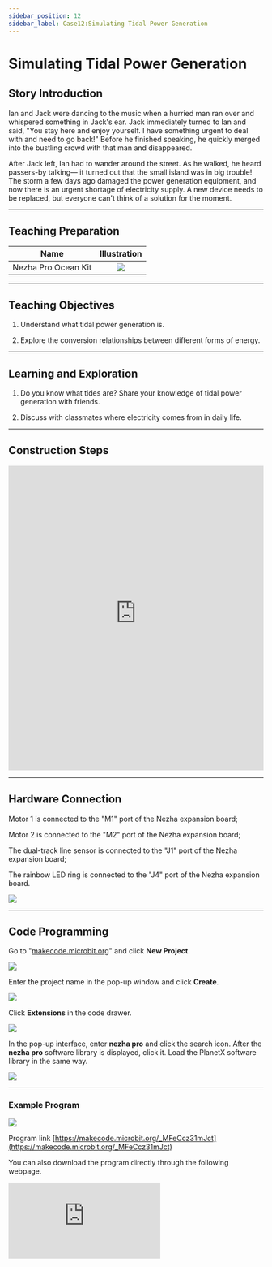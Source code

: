 ```yaml
---
sidebar_position: 12
sidebar_label: Case12:Simulating Tidal Power Generation
---
```


# Simulating Tidal Power Generation
## Story Introduction

Ian and Jack were dancing to the music when a hurried man ran over and whispered something in Jack's ear. Jack immediately turned to Ian and said, "You stay here and enjoy yourself. I have something urgent to deal with and need to go back!" Before he finished speaking, he quickly merged into the bustling crowd with that man and disappeared.

After Jack left, Ian had to wander around the street. As he walked, he heard passers-by talking— it turned out that the small island was in big trouble! The storm a few days ago damaged the power generation equipment, and now there is an urgent shortage of electricity supply. A new device needs to be replaced, but everyone can't think of a solution for the moment.

---

## Teaching Preparation

| Name | Illustration |
| :----------: | :--------------------------: |
| Nezha Pro Ocean Kit | ![](https://wiki-media-ef.oss-cn-hongkong.aliyuncs.com/docs/microbit/building-blocks/nezha-pro-ocean-kit/nezha-pro-ocean-kit-products-introduction-002.png.png) |

---
## Teaching Objectives

1. Understand what tidal power generation is.

2. Explore the conversion relationships between different forms of energy.


---
## Learning and Exploration

1. Do you know what tides are? Share your knowledge of tidal power generation with friends.

2. Discuss with classmates where electricity comes from in daily life.

---
## Construction Steps

<embed src="https://wiki-media-ef.oss-cn-hongkong.aliyuncs.com/docs/microbit/building-blocks/nezha-pro-ocean-kit/setup-diagram/case12/nezha-pro-ocean-kit-12-1.png.pdf" type="application/pdf" width="100%" height="600px" />

---
## Hardware Connection

Motor 1 is connected to the "M1" port of the Nezha expansion board;

Motor 2 is connected to the "M2" port of the Nezha expansion board;

The dual-track line sensor is connected to the "J1" port of the Nezha expansion board;

The rainbow LED ring is connected to the "J4" port of the Nezha expansion board.

![](https://wiki-media-ef.oss-cn-hongkong.aliyuncs.com/docs/microbit/building-blocks/nezha-pro-ocean-kit/setup-diagram/case12/nezha-pro-ocean-kit-12-2.png.png)

---
## Code Programming

Go to "[makecode.microbit.org](https://makecode.microbit.org)" and click **New Project**.

![](https://wiki-media-ef.oss-cn-hongkong.aliyuncs.com/docs/microbit/building-blocks/microbit-space-science-kit/images/microbit-space-science-kit-case01-07.png)

Enter the project name in the pop-up window and click **Create**.

![](https://wiki-media-ef.oss-cn-hongkong.aliyuncs.com/docs/microbit/building-blocks/microbit-space-science-kit/images/microbit-space-science-kit-case01-11.png)

Click **Extensions** in the code drawer.

![](https://wiki-media-ef.oss-cn-hongkong.aliyuncs.com/docs/microbit/building-blocks/microbit-space-science-kit/images/microbit-space-science-kit-case01-09.png)

In the pop-up interface, enter **nezha pro** and click the search icon. After the **nezha pro** software library is displayed, click it. Load the PlanetX software library in the same way.

![](https://wiki-media-ef.oss-cn-hongkong.aliyuncs.com/docs/microbit/building-blocks/microbit-space-science-kit/images/microbit-space-science-kit-case01-10.png)

---
### Example Program

![](https://wiki-media-ef.oss-cn-hongkong.aliyuncs.com/docs/microbit/building-blocks/nezha-pro-ocean-kit/setup-diagram/nezha-pro-ocean-kit-12.png)

Program link
[https://makecode.microbit.org/_MFeCcz31mJct](https://makecode.microbit.org/_MFeCcz31mJct)

You can also download the program directly through the following webpage.

<div
    style={{
        position: 'relative',
        paddingBottom: '60%',
        overflow: 'hidden',
    }}
>
    <iframe
        src="https://makecode.microbit.org/_MFeCcz31mJct"
        frameborder="0"
        sandbox="allow-popups allow-forms allow-scripts allow-same-origin"
        style={{
            position: 'absolute',
            width: '100%',
            height: '100%',
        }}
    />
</div>

---
### Download Program

Use a USB cable to connect the PC and micro:bit V2.

![](https://wiki-media-ef.oss-cn-hongkong.aliyuncs.com/docs/microbit/building-blocks/microbit-space-science-kit/images/microbit-space-science-kit-manual03.gif)

After successful connection, a drive named MICROBIT will be recognized on the computer.

![](https://wiki-media-ef.oss-cn-hongkong.aliyuncs.com/docs/microbit/building-blocks/microbit-space-science-kit/images/microbit-space-science-kit-manual06.png)

Click ![](https://wiki-media-ef.oss-cn-hongkong.aliyuncs.com/docs/microbit/building-blocks/microbit-space-science-kit/images/microbit-space-science-kit-manual07.png) in the lower left corner and select **Connect Device**.

![](https://wiki-media-ef.oss-cn-hongkong.aliyuncs.com/docs/microbit/building-blocks/microbit-space-science-kit/images/microbit-space-science-kit-manual11.png)

Click ![](https://wiki-media-ef.oss-cn-hongkong.aliyuncs.com/docs/microbit/building-blocks/microbit-space-science-kit/images/microbit-space-science-kit-manual08.png).

![](https://wiki-media-ef.oss-cn-hongkong.aliyuncs.com/docs/microbit/building-blocks/microbit-space-science-kit/images/microbit-space-science-kit-manual12.png)

Click ![](https://wiki-media-ef.oss-cn-hongkong.aliyuncs.com/docs/microbit/building-blocks/microbit-space-science-kit/images/microbit-space-science-kit-manual09.png).

![](https://wiki-media-ef.oss-cn-hongkong.aliyuncs.com/docs/microbit/building-blocks/microbit-space-science-kit/images/microbit-space-science-kit-manual13.png)

In the pop-up window, select **BBC micro:bit CMSIS-DAP**, then select **Connect**. At this point, our micro:bit has been successfully connected.

![](https://wiki-media-ef.oss-cn-hongkong.aliyuncs.com/docs/microbit/building-blocks/microbit-space-science-kit/images/microbit-space-science-kit-manual14.png)

Click **Download Program**

![](https://wiki-media-ef.oss-cn-hongkong.aliyuncs.com/docs/microbit/building-blocks/microbit-space-science-kit/images/microbit-space-science-kit-manual10.png)

---
## Case Demonstration

Long press button A on the micro:bit to control the tidal generator to move downward. When the dual-track line sensor detects that the tidal generator has dropped to a certain position, the tidal generator stops moving downward, triggers the tidal generator to rotate, and the rainbow LED ring lights up, simulating the scene of tidal power generation;

Long press button B on the micro:bit to control the tidal generator to move upward. When the dual-track line sensor no longer detects the tidal generator, the tidal generator stops rotating and the rainbow LED ring turns off.


---
## Extended Knowledge

### Tidal Power Generation

Tidal power generation is a renewable energy utilization technology that converts the water level difference (tidal range) formed by the ebb and flow of seawater tides or the kinetic energy of tidal currents into electrical energy through specific devices. Its core is the capture and conversion of tidal energy, which has the characteristics of being clean, renewable, and highly predictable.

### I. Principle: Source and Conversion of Tidal Energy

Tides are mainly formed by the gravitational pull (tidal force) of the moon and the sun on the Earth, with the moon having a more significant impact. The seawater on the Earth's surface rises and falls periodically under the action of tidal forces: the rise and fall during the day is called "tide", and that at night is called "汐" (xi, meaning night tide), collectively referred to as "tides".

The energy conversion paths of tidal power generation are divided into two categories:

**Potential energy utilization**: Utilize the water level difference (tidal range) between high tide and low tide, form a reservoir through a dam, and after storing water, drive a water turbine to rotate, which in turn drives a generator to generate electricity (similar to the principle of a hydropower station).

**Kinetic energy utilization**: Directly utilize the kinetic energy of tidal currents (horizontal flow of seawater) to capture energy through underwater turbines (similar to wind turbines) and drive power generation.

### II. Main Forms
**Dam-type Tidal Power Station (potential energy type)**

The most common form. A dam is built in a bay or estuary to form a closed reservoir, and water turbines and generators are installed in the dam body.

**During high tide**: Seawater enters the reservoir through sluices to store potential energy;

**During low tide**: The water level in the reservoir is higher than that of the open sea, and water is released to drive the water turbine to generate electricity;

Some power stations can generate electricity bidirectionally (utilizing the water level difference during both high tide and low tide).

**Tidal Current Power Station (kinetic energy type)**

No dam is needed. Underwater turbines are directly placed in sea areas with strong tidal currents (such as straits and waterways). The tidal current pushes the turbines to rotate, driving the generator to generate electricity, similar to an "underwater windmill". Its advantages are less impact on the environment and relatively lower construction costs, but it relies on strong tidal current speeds (usually ≥ 2 m/s).

### III. Advantages and Limitations
**Advantages**

**Renewable and clean**: Tidal energy comes from celestial gravity, which is inexhaustible. The power generation process has no fuel consumption and no greenhouse gas emissions.

**High predictability**: The time and amplitude of tides can be accurately calculated through astronomical laws (with an error of ≤ 10 minutes), and the power generation is stable, which is convenient for power grid dispatching (better than the randomness of wind energy and solar energy).

**Long service life**: Equipment (such as dams and turbines) can operate for decades with low maintenance costs.

**Limitations**

**Strict geographical restrictions**: Dam-type power stations require bays/estuaries with a tidal range of ≥ 3 meters (only about 200 such places in the world meet the conditions); tidal current power stations require areas with strong tidal currents, so their application range is narrow.

**High construction costs**: The dam project of dam-type power stations is large in scale and high in investment (for example, the cost of the La Rance Power Station in France is twice that of a thermal power station of the same scale).

**Ecological impact**: Dams may block the natural flow of seawater, affect the migration and spawning of aquatic organisms, and change the local marine ecological environment.

### IV. Typical Cases

La Rance Tidal Power Station in France (completed in 1966): The world's first large-scale tidal power station with an installed capacity of 240,000 kilowatts, adopting a bidirectional power generation mode, and is a benchmark for dam-type power stations.

China Jiangxia Tidal Experiment Power Station (completed in 1980): The largest tidal power station in Asia, located in Wenling, Zhejiang, with an installed capacity of 39,000 kilowatts, is a multi-unit experimental power station.

UK Severn Tidal Project (planned): It is planned to utilize the large tides of the Severn River (with a tidal range of up to 15 meters), with a planned installed capacity of up to 3.2 million kilowatts, and is one of the world's largest potential tidal power stations.

#### V. Development Prospects
With technological progress (such as low-cost turbines and modular tidal current equipment), the economy of tidal power generation is gradually improving. At present, the global installed capacity of tidal power generation is about 0.5 gigawatts (GW), which is far lower than that of wind power and solar energy. However, it is regarded as an important supplement in the energy transition of coastal countries (such as the United Kingdom, Canada, and China). In the future, "low-impact design" combined with marine ecological protection will be the core direction of its development.
